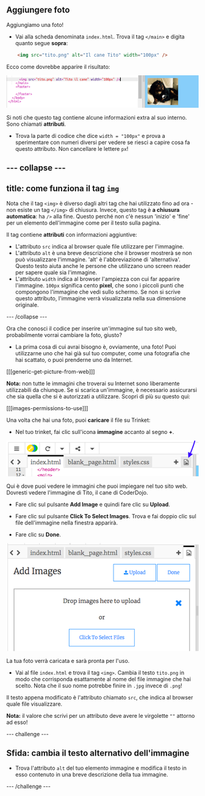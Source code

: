 ## Aggiungere foto

Aggiungiamo una foto!

- Vai alla scheda denominata `index.html`. Trova il tag `</main>` e digita quanto segue **sopra**: 

```html
    <img src="tito.png" alt="Il cane Tito" width="100px" />
```

Ecco come dovrebbe apparire il risultato:

![Codice dell'immagine e della foto di Tito](images/egImgCodeTito.png)

Si noti che questo tag contiene alcune informazioni extra al suo interno. Sono chiamati **attributi**.

- Trova la parte di codice che dice `width = "100px"` e prova a sperimentare con numeri diversi per vedere se riesci a capire cosa fa questo attributo. Non cancellare le lettere `px`!

--- collapse ---
---
title: come funziona il tag `img`
---

Nota che il tag `<img>` è diverso dagli altri tag che hai utilizzato fino ad ora - non esiste un tag `</img>` di chiusura. Invece, questo tag è **a chiusura automatica**: ha `/>` alla fine. Questo perché non c'è nessun 'inizio' e 'fine' per un elemento dell'immagine come per il testo sulla pagina.

Il tag contiene **attributi** con informazioni aggiuntive:

- L'attributo `src` indica al browser quale file utilizzare per l'immagine. 
- L'attributo `alt` è una breve descrizione che il browser mostrerà se non può visualizzare l'immagine. 'alt' è l'abbreviazione di 'alternativa'. Questo testo aiuta anche le persone che utilizzano uno screen reader per sapere quale sia l'immagine.
- L'attributo `width` indica al browser l'ampiezza con cui far apparire l'immagine. `100px` significa cento **pixel**, che sono i piccoli punti che compongono l'immagine che vedi sullo schermo. Se non si scrive questo attributo, l'immagine verrà visualizzata nella sua dimensione originale.

--- /collapse ---

Ora che conosci il codice per inserire un'immagine sul tuo sito web, probabilmente vorrai cambiare la foto, giusto?

- La prima cosa di cui avrai bisogno è, ovviamente, una foto! Puoi utilizzarne uno che hai già sul tuo computer, come una fotografia che hai scattato, o puoi prenderne uno da Internet.

[[[generic-get-picture-from-web]]]

**Nota:** non tutte le immagini che troverai su Internet sono liberamente utilizzabili da chiunque. Se si scarica un'immagine, è necessario assicurarsi che sia quella che si è autorizzati a utilizzare. Scopri di più su questo qui:

[[[images-permissions-to-use]]]

Una volta che hai una foto, puoi **caricare** il file su Trinket:

- Nel tuo trinket, fai clic sull'icona **immagine** accanto al segno **+**. 

![L'icona dell'immagine](images/tktImageIconArrow.png)

Qui è dove puoi vedere le immagini che puoi impiegare nel tuo sito web. Dovresti vedere l'immagine di Tito, il cane di CoderDojo.

- Fare clic sul pulsante **Add Image** e quindi fare clic su **Upload**.

- Fare clic sul pulsante **Click To Select Images**. Trova e fai doppio clic sul file dell'immagine nella finestra apparirà.

- Fare clic su **Done**.

![Area di caricamento dell'immagine](images/tktUploadImages.png)

La tua foto verrà caricata e sarà pronta per l'uso.

- Vai al file `index.html` e trova il tag `<img>`. Cambia il testo `tito.png` in modo che corrisponda esattamente al nome del file immagine che hai scelto. Nota che il suo nome potrebbe finire in `.jpg` invece di `.png`!

Il testo appena modificato è l'attributo chiamato `src`, che indica al browser quale file visualizzare.

**Nota:** il valore che scrivi per un attributo deve avere le virgolette `""` attorno ad esso!

--- challenge ---

## Sfida: cambia il testo alternativo dell'immagine

- Trova l'attributo `alt` del tuo elemento immagine e modifica il testo in esso contenuto in una breve descrizione della tua immagine. 

--- /challenge ---